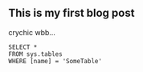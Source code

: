 ## This is my first blog post

crychic wbb...


 ```tsql
 SELECT *
 FROM sys.tables
 WHERE [name] = 'SomeTable'
 ```
